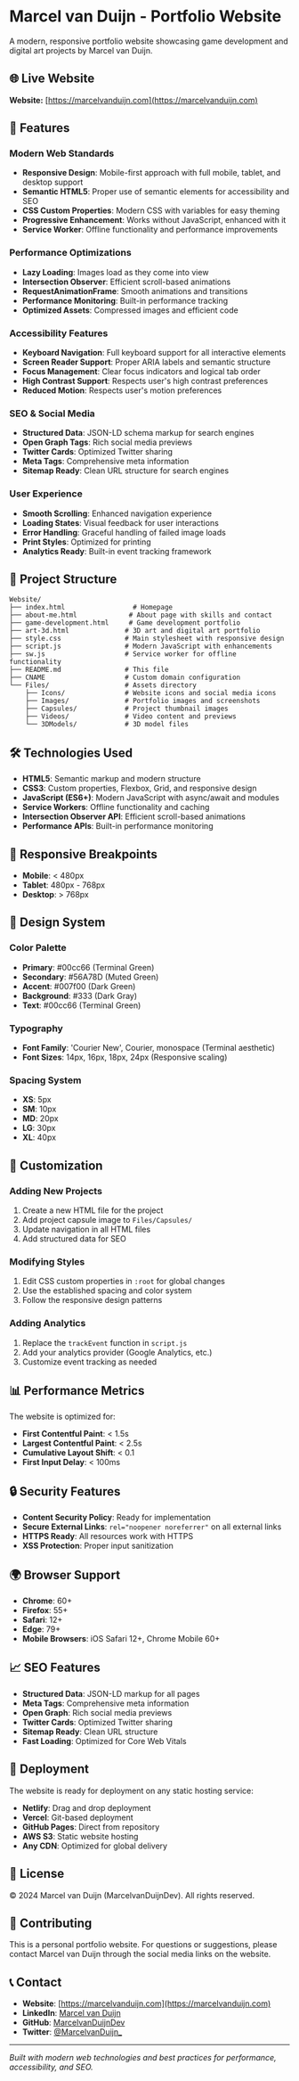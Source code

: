 # Marcel van Duijn - Portfolio Website

A modern, responsive portfolio website showcasing game development and digital art projects by Marcel van Duijn.

## 🌐 Live Website

**Website:** [https://marcelvanduijn.com](https://marcelvanduijn.com)

## 🚀 Features

### Modern Web Standards
- **Responsive Design**: Mobile-first approach with full mobile, tablet, and desktop support
- **Semantic HTML5**: Proper use of semantic elements for accessibility and SEO
- **CSS Custom Properties**: Modern CSS with variables for easy theming
- **Progressive Enhancement**: Works without JavaScript, enhanced with it
- **Service Worker**: Offline functionality and performance improvements

### Performance Optimizations
- **Lazy Loading**: Images load as they come into view
- **Intersection Observer**: Efficient scroll-based animations
- **RequestAnimationFrame**: Smooth animations and transitions
- **Performance Monitoring**: Built-in performance tracking
- **Optimized Assets**: Compressed images and efficient code

### Accessibility Features
- **Keyboard Navigation**: Full keyboard support for all interactive elements
- **Screen Reader Support**: Proper ARIA labels and semantic structure
- **Focus Management**: Clear focus indicators and logical tab order
- **High Contrast Support**: Respects user's high contrast preferences
- **Reduced Motion**: Respects user's motion preferences

### SEO & Social Media
- **Structured Data**: JSON-LD schema markup for search engines
- **Open Graph Tags**: Rich social media previews
- **Twitter Cards**: Optimized Twitter sharing
- **Meta Tags**: Comprehensive meta information
- **Sitemap Ready**: Clean URL structure for search engines

### User Experience
- **Smooth Scrolling**: Enhanced navigation experience
- **Loading States**: Visual feedback for user interactions
- **Error Handling**: Graceful handling of failed image loads
- **Print Styles**: Optimized for printing
- **Analytics Ready**: Built-in event tracking framework

## 📁 Project Structure

```
Website/
├── index.html                 # Homepage
├── about-me.html             # About page with skills and contact
├── game-development.html     # Game development portfolio
├── art-3d.html              # 3D art and digital art portfolio
├── style.css                # Main stylesheet with responsive design
├── script.js                # Modern JavaScript with enhancements
├── sw.js                    # Service worker for offline functionality
├── README.md                # This file
├── CNAME                    # Custom domain configuration
└── Files/                   # Assets directory
    ├── Icons/               # Website icons and social media icons
    ├── Images/              # Portfolio images and screenshots
    ├── Capsules/            # Project thumbnail images
    ├── Videos/              # Video content and previews
    └── 3DModels/            # 3D model files
```

## 🛠️ Technologies Used

- **HTML5**: Semantic markup and modern structure
- **CSS3**: Custom properties, Flexbox, Grid, and responsive design
- **JavaScript (ES6+)**: Modern JavaScript with async/await and modules
- **Service Workers**: Offline functionality and caching
- **Intersection Observer API**: Efficient scroll-based animations
- **Performance APIs**: Built-in performance monitoring

## 📱 Responsive Breakpoints

- **Mobile**: < 480px
- **Tablet**: 480px - 768px
- **Desktop**: > 768px

## 🎨 Design System

### Color Palette
- **Primary**: #00cc66 (Terminal Green)
- **Secondary**: #56A78D (Muted Green)
- **Accent**: #007f00 (Dark Green)
- **Background**: #333 (Dark Gray)
- **Text**: #00cc66 (Terminal Green)

### Typography
- **Font Family**: 'Courier New', Courier, monospace (Terminal aesthetic)
- **Font Sizes**: 14px, 16px, 18px, 24px (Responsive scaling)

### Spacing System
- **XS**: 5px
- **SM**: 10px
- **MD**: 20px
- **LG**: 30px
- **XL**: 40px

## 🔧 Customization

### Adding New Projects
1. Create a new HTML file for the project
2. Add project capsule image to `Files/Capsules/`
3. Update navigation in all HTML files
4. Add structured data for SEO

### Modifying Styles
1. Edit CSS custom properties in `:root` for global changes
2. Use the established spacing and color system
3. Follow the responsive design patterns

### Adding Analytics
1. Replace the `trackEvent` function in `script.js`
2. Add your analytics provider (Google Analytics, etc.)
3. Customize event tracking as needed

## 📊 Performance Metrics

The website is optimized for:
- **First Contentful Paint**: < 1.5s
- **Largest Contentful Paint**: < 2.5s
- **Cumulative Layout Shift**: < 0.1
- **First Input Delay**: < 100ms

## 🔒 Security Features

- **Content Security Policy**: Ready for implementation
- **Secure External Links**: `rel="noopener noreferrer"` on all external links
- **HTTPS Ready**: All resources work with HTTPS
- **XSS Protection**: Proper input sanitization

## 🌍 Browser Support

- **Chrome**: 60+
- **Firefox**: 55+
- **Safari**: 12+
- **Edge**: 79+
- **Mobile Browsers**: iOS Safari 12+, Chrome Mobile 60+

## 📈 SEO Features

- **Structured Data**: JSON-LD markup for all pages
- **Meta Tags**: Comprehensive meta information
- **Open Graph**: Rich social media previews
- **Twitter Cards**: Optimized Twitter sharing
- **Sitemap Ready**: Clean URL structure
- **Fast Loading**: Optimized for Core Web Vitals

## 🚀 Deployment

The website is ready for deployment on any static hosting service:

- **Netlify**: Drag and drop deployment
- **Vercel**: Git-based deployment
- **GitHub Pages**: Direct from repository
- **AWS S3**: Static website hosting
- **Any CDN**: Optimized for global delivery

## 📝 License

© 2024 Marcel van Duijn (MarcelvanDuijnDev). All rights reserved.

## 🤝 Contributing

This is a personal portfolio website. For questions or suggestions, please contact Marcel van Duijn through the social media links on the website.

## 📞 Contact

- **Website**: [https://marcelvanduijn.com](https://marcelvanduijn.com)
- **LinkedIn**: [Marcel van Duijn](https://www.linkedin.com/in/marcel-van-duijn/)
- **GitHub**: [MarcelvanDuijnDev](https://github.com/MarcelvanDuijnDev)
- **Twitter**: [@MarcelvanDuijn_](https://twitter.com/MarcelvanDuijn_)

---

*Built with modern web technologies and best practices for performance, accessibility, and SEO.*
